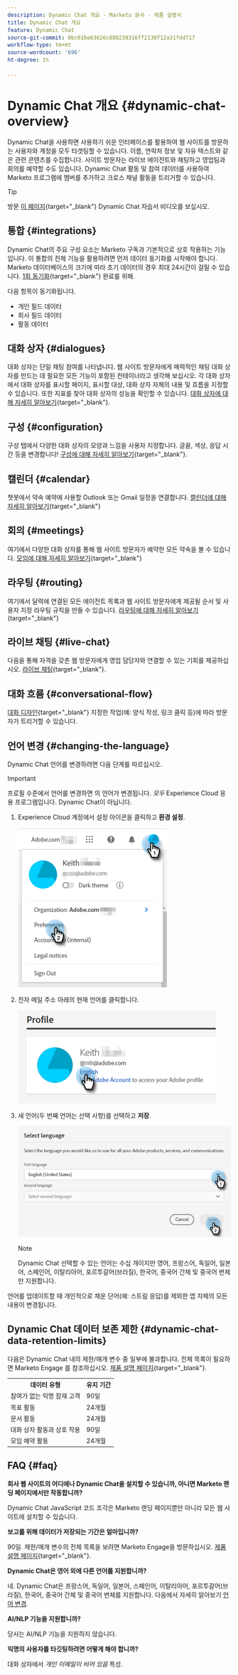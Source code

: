 ```yaml
---
description: Dynamic Chat 개요 - Marketo 문서 - 제품 설명서
title: Dynamic Chat 개요
feature: Dynamic Chat
source-git-commit: 0bc016e63626c880238316ff2130f12a31fdd717
workflow-type: tm+mt
source-wordcount: '696'
ht-degree: 1%

---
```


# Dynamic Chat 개요 {#dynamic-chat-overview}

Dynamic Chat을 사용하면 사용하기 쉬운 인터페이스를 활용하여 웹 사이트를 방문하는 사용자와 계정을 모두 타겟팅할 수 있습니다. 이름, 연락처 정보 및 자유 텍스트와 같은 관련 콘텐츠를 수집합니다. 사이트 방문자는 라이브 에이전트와 채팅하고 영업팀과 회의를 예약할 수도 있습니다. Dynamic Chat 활동 및 참여 데이터를 사용하여 Marketo 프로그램에 멤버를 추가하고 크로스 채널 활동을 트리거할 수 있습니다.

>[!TIP]
>
>방문 [이 페이지](https://experienceleague.adobe.com/docs/marketo-learn/tutorials/dynamic-chat/dynamic-chat-overview.html){target="_blank"} Dynamic Chat 자습서 비디오를 보십시오.

## 통합 {#integrations}

Dynamic Chat의 주요 구성 요소는 Marketo 구독과 기본적으로 상호 작용하는 기능입니다. 이 통합의 전체 기능을 활용하려면 먼저 데이터 동기화를 시작해야 합니다. Marketo 데이터베이스의 크기에 따라 초기 데이터의 경우 최대 24시간이 걸릴 수 있습니다. [1회 동기화](/help/marketo/product-docs/demand-generation/dynamic-chat/integrations/adobe-marketo-engage.md){target="_blank"} 완료를 위해.

다음 항목이 동기화됩니다.

* 개인 필드 데이터
* 회사 필드 데이터
* 활동 데이터

## 대화 상자 {#dialogues}

대화 상자는 단일 채팅 참여를 나타냅니다. 웹 사이트 방문자에게 매력적인 채팅 대화 상자를 만드는 데 필요한 모든 기능이 포함된 컨테이너라고 생각해 보십시오. 각 대화 상자에서 대화 상자를 표시할 페이지, 표시할 대상, 대화 상자 자체의 내용 및 흐름을 지정할 수 있습니다. 또한 지표를 찾아 대화 상자의 성능을 확인할 수 있습니다. [대화 상자에 대해 자세히 알아보기](/help/marketo/product-docs/demand-generation/dynamic-chat/automated-chat/dialogue-overview.md){target="_blank"}.

## 구성 {#configuration}

구성 탭에서 다양한 대화 상자의 모양과 느낌을 사용자 지정합니다. 글꼴, 색상, 응답 시간 등을 변경합니다! [구성에 대해 자세히 알아보기](/help/marketo/product-docs/demand-generation/dynamic-chat/setup-and-configuration/configuration.md){target="_blank"}.

## 캘린더 {#calendar}

챗봇에서 약속 예약에 사용할 Outlook 또는 Gmail 일정을 연결합니다. [캘린더에 대해 자세히 알아보기](/help/marketo/product-docs/demand-generation/dynamic-chat/setup-and-configuration/agent-settings.md#connect-calendar){target="_blank"}

## 회의 {#meetings}

여기에서 다양한 대화 상자를 통해 웹 사이트 방문자가 예약한 모든 약속을 볼 수 있습니다. [모임에 대해 자세히 알아보기](/help/marketo/product-docs/demand-generation/dynamic-chat/meeting-list.md){target="_blank"}

## 라우팅 {#routing}

여기에서 달력에 연결된 모든 에이전트 목록과 웹 사이트 방문자에게 제공될 순서 및 사용자 지정 라우팅 규칙을 만들 수 있습니다. [라우팅에 대해 자세히 알아보기](/help/marketo/product-docs/demand-generation/dynamic-chat/setup-and-configuration/routing.md){target="_blank"}

## 라이브 채팅 {#live-chat}

다음을 통해 자격을 갖춘 웹 방문자에게 영업 담당자와 연결할 수 있는 기회를 제공하십시오. [라이브 채팅](/help/marketo/product-docs/demand-generation/dynamic-chat/live-chat/live-chat-overview.md){target="_blank"}.

## 대화 흐름 {#conversational-flow}

[대화 디자인](/help/marketo/product-docs/demand-generation/dynamic-chat/automated-chat/conversational-flow-overview.md){target="_blank"} 지정한 작업(예: 양식 작성, 링크 클릭 등)에 따라 방문자가 트리거할 수 있습니다.

## 언어 변경 {#changing-the-language}

Dynamic Chat 언어를 변경하려면 다음 단계를 따르십시오.

>[!IMPORTANT]
>
>프로필 수준에서 언어를 변경하면 의 언어가 변경됩니다. _모두_ Experience Cloud 응용 프로그램입니다. Dynamic Chat이 아닙니다.

1. Experience Cloud 계정에서 설정 아이콘을 클릭하고 **환경 설정**.

   ![](assets/dynamic-chat-overview-1.png)

1. 전자 메일 주소 아래의 현재 언어를 클릭합니다.

   ![](assets/dynamic-chat-overview-2.png)

1. 새 언어(두 번째 언어는 선택 사항)를 선택하고 **저장**.

   ![](assets/dynamic-chat-overview-3.png)

   >[!NOTE]
   >
   >Dynamic Chat 선택할 수 있는 언어는 수십 개이지만 영어, 프랑스어, 독일어, 일본어, 스페인어, 이탈리아어, 포르투갈어(브라질), 한국어, 중국어 간체 및 중국어 번체만 지원합니다.

언어를 업데이트할 때 개인적으로 채운 단어(예: 스트림 응답)를 제외한 앱 자체의 모든 내용이 변경됩니다.

## Dynamic Chat 데이터 보존 제한 {#dynamic-chat-data-retention-limits}

다음은 Dynamic Chat 내의 제한/매개 변수 중 일부에 불과합니다. 전체 목록이 필요하면 Marketo Engage 를 참조하십시오. [제품 설명 페이지](https://helpx.adobe.com/legal/product-descriptions/adobe-marketo-engage---product-description.html){target="_blank"}.

<table>
  <th>데이터 유형</th>
  <th>유지 기간</th>
 <tr>
  <td>참여가 없는 익명 잠재 고객</td>
  <td>90일</td>
 </tr>
 <tr>
  <td>목표 활동</td>
  <td>24개월</td>
 </tr>
 <tr>
  <td>문서 활동</td>
  <td>24개월</td>
 </tr>
 <tr>
  <td>대화 상자 활동과 상호 작용</td>
  <td>90일</td>
 </tr>
 <tr>
  <td>모임 예약 활동</td>
  <td>24개월</td>
 </tr>
</table>

## FAQ {#faq}

**회사 웹 사이트의 어디에나 Dynamic Chat을 설치할 수 있습니까, 아니면 Marketo 랜딩 페이지에서만 작동합니까?**

Dynamic Chat JavaScript 코드 조각은 Marketo 랜딩 페이지뿐만 아니라 모든 웹 사이트에 설치할 수 있습니다.

**보고를 위해 데이터가 저장되는 기간은 얼마입니까?**

90일. 제한/매개 변수의 전체 목록을 보려면 Marketo Engage을 방문하십시오. [제품 설명 페이지](https://helpx.adobe.com/legal/product-descriptions/adobe-marketo-engage---product-description.html){target="_blank"}.

**Dynamic Chat은 영어 외에 다른 언어를 지원합니까?**

네. Dynamic Chat은 프랑스어, 독일어, 일본어, 스페인어, 이탈리아어, 포르투갈어(브라질), 한국어, 중국어 간체 및 중국어 번체를 지원합니다. 다음에서 자세히 알아보기 [언어 변경](#changing-the-language).

**AI/NLP 기능을 지원합니까?**

당사는 AI/NLP 기능을 지원하지 않습니다.

**익명의 사용자를 타깃팅하려면 어떻게 해야 합니까?**

대화 상자에서 _개인 이메일이 비어 있음_ 특성.
